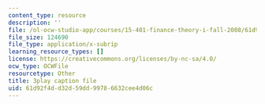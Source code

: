 ```yaml
---
content_type: resource
description: ''
file: /ol-ocw-studio-app/courses/15-401-finance-theory-i-fall-2008/61d92f4dd32d59dd99786632cee4d06c_AtT59jxU9es.vtt
file_size: 124690
file_type: application/x-subrip
learning_resource_types: []
license: https://creativecommons.org/licenses/by-nc-sa/4.0/
ocw_type: OCWFile
resourcetype: Other
title: 3play caption file
uid: 61d92f4d-d32d-59dd-9978-6632cee4d06c
---
```

